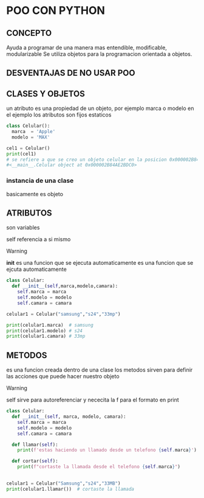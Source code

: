 
# POO CON PYTHON

## **CONCEPTO**

Ayuda a programar de una manera mas entendible, modificable, modularizable
Se utiliza objetos para la programacion orientada a objetos.



## **DESVENTAJAS DE NO USAR POO**



## **CLASES Y OBJETOS** 

un atributo es una propiedad de un objeto, por ejemplo marca o modelo
en el ejemplo los atributos son fijos  estaticos

```py
class Celular():
  marca  = 'Apple'
  modelo = 'MAX'

cel1 = Celular()
print(cel1) 
# se refiere a que se creo un objeto celular en la posicion 0x000002B84AE2BDC0
#<__main__.Celular object at 0x000002B84AE2BDC0>


```
### instancia de una clase
 basicamente es objeto

## **ATRIBUTOS**
son variables

self referencia a si mismo
>[!WARNING]
>__init__ es una funcion que se ejecuta automaticamente
> es una funcion que se ejcuta automaticamente

```py
class Celular:
  def __init__(self,marca,modelo,camara):
    self.marca = marca
    self.modelo = modelo
    self.camara = camara

celular1 = Celular("samsung","s24","33mp")

print(celular1.marca)  # samsung
print(celular1.modelo) # s24
print(celular1.camara) # 33mp
```

## **METODOS**
es una funcion creada dentro de una clase
los metodos sirven para definir las acciones que puede hacer nuestro objeto

>[!WARNING]
>self sirve para autoreferenciar y 
>nececita la f para el formato en print

```py
class Celular:
  def __init__(self, marca, modelo, camara):
    self.marca = marca
    self.modelo = modelo
    self.camara = camara

  def llamar(self):
    print(f'estas haciendo un llamado desde un telefono {self.marca}')

  def cortar(self):
    print(f"cortaste la llamada desde el telefono {self.marca}")
  

celular1 = Celular("Samsung","s24","33MB")
print(celular1.llamar())  # cortaste la llamada
```









